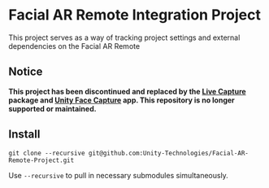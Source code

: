 # Facial AR Remote Integration Project
This project serves as a way of tracking project settings and external dependencies on the Facial AR Remote

## Notice
**This project has been discontinued and replaced by the [Live Capture](https://docs.unity3d.com/Packages/com.unity.live-capture@latest) package and [Unity Face Capture](https://apps.apple.com/nz/app/unity-face-capture/id1544159771) app. This repository is no longer supported or maintained.** 

## Install

```
git clone --recursive git@github.com:Unity-Technologies/Facial-AR-Remote-Project.git
```

Use `--recursive` to pull in necessary submodules simultaneously.
